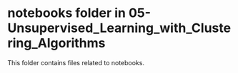 # notebooks folder in 05-Unsupervised_Learning_with_Clustering_Algorithms
This folder contains files related to notebooks.
